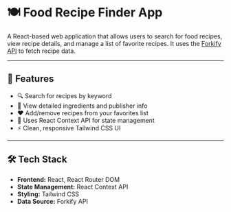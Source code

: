 # 🍽️ Food Recipe Finder App

A React-based web application that allows users to search for food recipes, view recipe details, and manage a list of favorite recipes. It uses the [Forkify API](https://forkify-api.herokuapp.com/) to fetch recipe data.

---

## 🚀 Features

- 🔍 Search for recipes by keyword
- 📃 View detailed ingredients and publisher info
- ❤️ Add/remove recipes from your favorites list
- 🧠 Uses React Context API for state management
- ⚡ Clean, responsive Tailwind CSS UI

---

## 🛠️ Tech Stack

- **Frontend:** React, React Router DOM
- **State Management:** React Context API
- **Styling:** Tailwind CSS
- **Data Source:** Forkify API